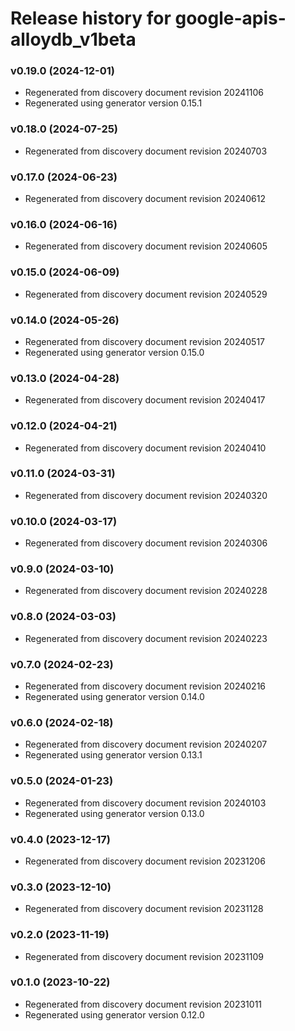 # Release history for google-apis-alloydb_v1beta

### v0.19.0 (2024-12-01)

* Regenerated from discovery document revision 20241106
* Regenerated using generator version 0.15.1

### v0.18.0 (2024-07-25)

* Regenerated from discovery document revision 20240703

### v0.17.0 (2024-06-23)

* Regenerated from discovery document revision 20240612

### v0.16.0 (2024-06-16)

* Regenerated from discovery document revision 20240605

### v0.15.0 (2024-06-09)

* Regenerated from discovery document revision 20240529

### v0.14.0 (2024-05-26)

* Regenerated from discovery document revision 20240517
* Regenerated using generator version 0.15.0

### v0.13.0 (2024-04-28)

* Regenerated from discovery document revision 20240417

### v0.12.0 (2024-04-21)

* Regenerated from discovery document revision 20240410

### v0.11.0 (2024-03-31)

* Regenerated from discovery document revision 20240320

### v0.10.0 (2024-03-17)

* Regenerated from discovery document revision 20240306

### v0.9.0 (2024-03-10)

* Regenerated from discovery document revision 20240228

### v0.8.0 (2024-03-03)

* Regenerated from discovery document revision 20240223

### v0.7.0 (2024-02-23)

* Regenerated from discovery document revision 20240216
* Regenerated using generator version 0.14.0

### v0.6.0 (2024-02-18)

* Regenerated from discovery document revision 20240207
* Regenerated using generator version 0.13.1

### v0.5.0 (2024-01-23)

* Regenerated from discovery document revision 20240103
* Regenerated using generator version 0.13.0

### v0.4.0 (2023-12-17)

* Regenerated from discovery document revision 20231206

### v0.3.0 (2023-12-10)

* Regenerated from discovery document revision 20231128

### v0.2.0 (2023-11-19)

* Regenerated from discovery document revision 20231109

### v0.1.0 (2023-10-22)

* Regenerated from discovery document revision 20231011
* Regenerated using generator version 0.12.0

